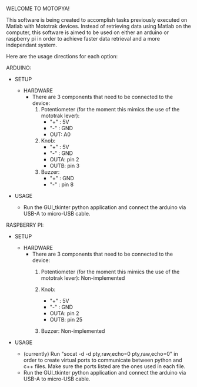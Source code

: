 WELCOME TO MOTOPYA!

This software is being created to accomplish tasks previously executed on Matlab with Mototrak devices. Instead of retrieving data using Matlab on the computer, this software is aimed to be used on either an arduino or raspberry pi in order to achieve faster data retrieval 
and a more independant system. 

Here are the usage directions for each option:

ARDUINO:   
  - SETUP 
    - HARDWARE
      - There are 3 components that need to be connected to the device:
        1. Potentiometer (for the moment this mimics the use of the mototrak lever):
            - "+" : 5V
            - "-" : GND
            - OUT: A0
        2. Knob:
            - "+" : 5V
            - "-" : GND
            - OUTA: pin 2
            - OUTB: pin 3
        3. Buzzer:
            - "+" : GND
            - "-" : pin 8
   
  - USAGE
    - Run the GUI_tkinter python application and connect the arduino via USB-A to micro-USB cable.
   



RASPBERRY PI:   
  - SETUP 
    - HARDWARE
      - There are 3 components that need to be connected to the device:
        1. Potentiometer (for the moment this mimics the use of the mototrak lever):
          Non-implemented
    
        2. Knob:
            - "+" : 5V
            - "-" : GND
            - OUTA: pin 2
            - OUTB: pin 25
        3. Buzzer:
          Non-implemented

  - USAGE
    - (currently) Run "socat -d -d pty,raw,echo=0 pty,raw,echo=0" in order to create virtual ports to communicate between python and c++ files. Make sure the ports listed are the ones used in each file.
    - Run the GUI_tkinter python application and connect the arduino via USB-A to micro-USB cable.
